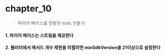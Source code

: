 # chapter_10
> 파이어 베이스를 연동한 todo 만들기

#### 1. 파이어 베이스는 스트림을 제공한다
#### 2. 플러터에서 메서드 개수 제한을 피할려면 minSdkVersion을 21이상으로 설정한다